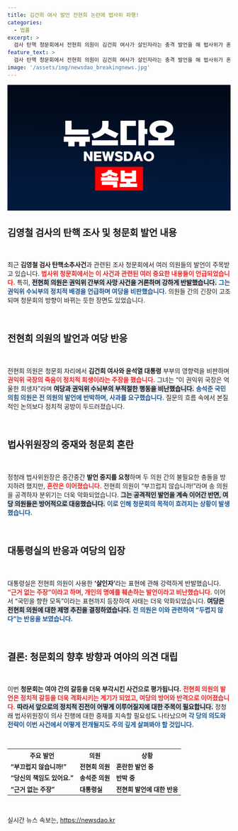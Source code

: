 ```yaml
---
title: 김건희 여사 발언 전현희 논란에 법사위 파행!
categories:
  - 법률
excerpt: >
  검사 탄핵 청문회에서 전현희 의원이 김건희 여사가 살인자라는 충격 발언을 해 법사위가 혼란에 빠졌다. 권익위 국장 사망 사건의 진실을 둘러싼 여야 간 치열한 공방이 이어지며 국회는 뜨거운 논쟁의 장으로 변모하고 있다.
feature_text: >
  검사 탄핵 청문회에서 전현희 의원이 김건희 여사가 살인자라는 충격 발언을 해 법사위가 혼란에 빠졌다. 권익위 국장 사망 사건의 진실을 둘러싼 여야 간 치열한 공방이 이어지며 국회는 뜨거운 논쟁의 장으로 변모하고 있다.
image: '/assets/img/newsdao_breakingnews.jpg'
---
```


<p><img src="/assets/img/newsdao_breakingnews.jpg" alt="koreaapp 속보" /></p>

<h2 data-ke-size="size26">김영철 검사의 탄핵 조사 및 청문회 발언 내용</h2>

<p data-ke-size="size16">&nbsp;</p>

<p>최근 <b>김영철 검사 탄핵소추사건</b>과 관련된 조사 청문회에서 여러 의원들의 발언이 주목받고 있습니다. <b><span style="color: #ee2323;">법사위 청문회에서는 이 사건과 관련된 여러 중요한 내용들이 언급되었습니다.</span></b> 특히, <b><span style="background-color: #21538527;">전현희 의원은 권익위 간부의 사망 사건을 거론하며 강하게 반발했습니다.</span></b> <b><span style="color: #1a5490;">그는 권익위 수뇌부의 정치적 배경을 언급하며 여당을 비판했습니다.</span></b> 의원들 간의 긴장이 고조되며 청문회의 방향이 바뀌는 듯한 장면도 있었습니다. </p>

<p data-ke-size="size16">&nbsp;</p>

<h2 data-ke-size="size26">전현희 의원의 발언과 여당 반응</h2>

<p data-ke-size="size16">&nbsp;</p>

<p>전현희 의원은 청문회 자리에서 <b>김건희 여사와 윤석열 대통령</b> 부부의 영향력을 비판하며 <b><span style="color: #ee2323;">권익위 국장의 죽음이 정치적 희생이라는 주장을 폈습니다.</span></b> 그녀는 “이 권익위 국장은 억울한 희생자”라며 <b><span style="background-color: #21538527;">여당과 권익위 수뇌부의 부적절한 행동을 비난했습니다.</span></b> <b><span style="color: #1a5490;">송석준 국민의힘 의원은 전 의원의 발언에 반박하며, 사과를 요구했습니다.</span></b> 질문의 흐름 속에서 본질적인 논의보다 정치적 공방이 두드러졌습니다.</p>

<p data-ke-size="size16">&nbsp;</p>

<h2 data-ke-size="size26">법사위원장의 중재와 청문회 혼란</h2>

<p data-ke-size="size16">&nbsp;</p>

<p>정청래 법사위원장은 중간중간 <b>발언 중지를 요청</b>하며 두 의원 간의 불필요한 충돌을 방지하려 했지만, <b><span style="color: #ee2323;">혼란은 이어졌습니다.</span></b> 전현희 의원이 “부끄럽지 않습니까!”라며 송 의원을 공격하자 분위기는 더욱 악화되었습니다. <b><span style="background-color: #21538527;">그는 공격적인 발언을 계속 이어간 반면, 여당 의원들은 방어적으로 대응했습니다.</span></b> <b><span style="color: #1a5490;">이로 인해 청문회의 목적이 흐려지는 상황이 발생했습니다.</span></b></p>

<p data-ke-size="size16">&nbsp;</p>

<h2 data-ke-size="size26">대통령실의 반응과 여당의 입장</h2>

<p data-ke-size="size16">&nbsp;</p>

<p>대통령실은 전현희 의원이 사용한 <b>‘살인자’</b>라는 표현에 관해 강력하게 반발했습니다. <b><span style="color: #ee2323;">“근거 없는 주장”이라고 하며, 개인의 명예를 훼손하는 발언이라고 비난했습니다.</span></b> 이어서 “국민을 향한 모독”이라는 표현까지 등장하여 사태는 더욱 악화되었습니다. <b><span style="background-color: #21538527;">여당은 전현희 의원에 대한 제명 추진을 결정하였습니다.</span></b> <b><span style="color: #1a5490;">전 의원은 이와 관련하여 “두렵지 않다”는 반응을 보였습니다.</span></b> </p>

<p data-ke-size="size16">&nbsp;</p>

<h2 data-ke-size="size26">결론: 청문회의 향후 방향과 여야의 의견 대립</h2>

<p data-ke-size="size16">&nbsp;</p>

<p>이번 <b>청문회는 여야 간의 갈등을 더욱 부각시킨 사건으로 평가됩니다.</b> <b><span style="color: #ee2323;">전현희 의원의 발언은 정치적 갈등을 더욱 격화시키는 계기가 되었고, 여당의 방어와 반격으로 이어졌습니다.</span></b> <b><span style="background-color: #21538527;">따라서 앞으로의 정치적 진전이 어떻게 이루어질지에 대한 주목이 필요합니다.</span></b> 정청래 법사위원장이 의사 진행에 대한 중재를 지속할 필요성도 나타났으며 <b><span style="color: #1a5490;">각 당의 의도와 전략이 이번 사건에서 어떻게 전개될지도 주의 깊게 살펴봐야 할 것입니다.</span></b> </p>

<p data-ke-size="size16">&nbsp;</p>

<table>
    <tr>
        <th><b>주요 발언</b></th>
        <th><b>의원</b></th>
        <th><b>상황</b></th>
    </tr>
    <tr>
        <td><b>“부끄럽지 않습니까!”</b></td>
        <td><b>전현희 의원</b></td>
        <td><b>혼란한 발언 중</b></td>
    </tr>
    <tr>
        <td><b>“당신의 책임도 있어요.”</b></td>
        <td><b>송석준 의원</b></td>
        <td><b>반박 중</b></td>
    </tr>
    <tr>
        <td><b>“근거 없는 주장”</b></td>
        <td><b>대통령실</b></td>
        <td><b>전현희 발언에 대한 반응</b></td>
    </tr>
</table>

<p data-ke-size="size16">&nbsp;</p>
실시간 뉴스 속보는, <a href="https://newsdao.kr" rel="dofollow">https://newsdao.kr</a>


